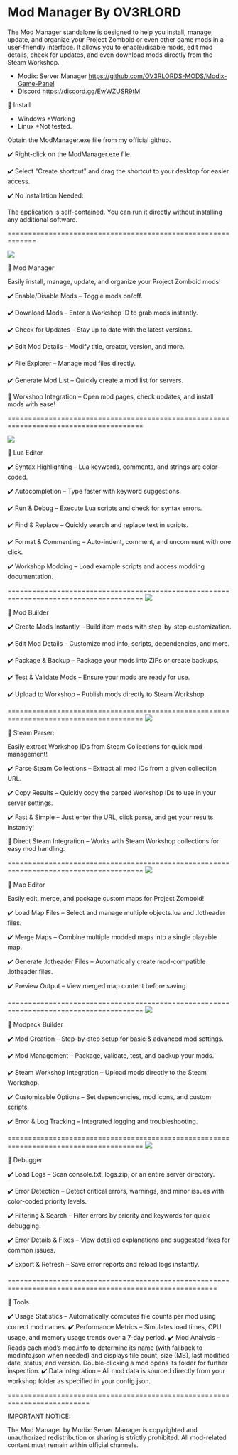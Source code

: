 # Mod Manager By OV3RLORD

The Mod Manager standalone is designed to help you install, manage, update, and organize your Project Zomboid or even other game mods in a user-friendly interface. It allows you to enable/disable mods, edit mod details, check for updates, and even download mods directly from the Steam Workshop.

- Modix: Server Manager
https://github.com/OV3RLORDS-MODS/Modix-Game-Panel
- Discord
https://discord.gg/EwWZUSR9tM

🔹 Install

- Windows *Working
- Linux *Not tested.

Obtain the ModManager.exe file from my official github.

✔️ Right-click on the ModManager.exe file.

✔️ Select "Create shortcut" and drag the shortcut to your desktop for easier access.

✔️ No Installation Needed:

The application is self-contained. You can run it directly without installing any additional software.

=============================================================

![](https://i.ibb.co/v6bPc7ZM/Screenshot-2025-02-04-9-16-20-PM.png)

🔹 Mod Manager 

Easily install, manage, update, and organize your Project Zomboid mods!

✔️ Enable/Disable Mods – Toggle mods on/off.

✔️ Download Mods – Enter a Workshop ID to grab mods instantly.

✔️ Check for Updates – Stay up to date with the latest versions.

✔️ Edit Mod Details – Modify title, creator, version, and more.

✔️ File Explorer – Manage mod files directly.

✔️ Generate Mod List – Quickly create a mod list for servers.

🔗 Workshop Integration – Open mod pages, check updates, and install mods with ease!

=======================================================================================

![](https://i.ibb.co/JW2V4fjL/Screenshot-2025-02-04-9-21-17-PM.png)

🔹 Lua Editor 

✔️ Syntax Highlighting – Lua keywords, comments, and strings are color-coded.

✔️ Autocompletion – Type faster with keyword suggestions.

✔️ Run & Debug – Execute Lua scripts and check for syntax errors.

✔️ Find & Replace – Quickly search and replace text in scripts.

✔️ Format & Commenting – Auto-indent, comment, and uncomment with one click.

✔️ Workshop Modding – Load example scripts and access modding documentation.

=======================================================================================
![](https://i.ibb.co/Jw071NVK/Screenshot-2025-02-04-9-24-11-PM.png)

🔹 Mod Builder

✔️ Create Mods Instantly – Build item mods with step-by-step customization.

✔️ Edit Mod Details – Customize mod info, scripts, dependencies, and more.

✔️ Package & Backup – Package your mods into ZIPs or create backups.

✔️ Test & Validate Mods – Ensure your mods are ready for use.

✔️ Upload to Workshop – Publish mods directly to Steam Workshop.

=======================================================================================
![](https://i.ibb.co/kFRDpjk/Screenshot-2025-02-04-9-25-13-PM.png)

🔹 Steam Parser:

Easily extract Workshop IDs from Steam Collections for quick mod management!

✔️ Parse Steam Collections – Extract all mod IDs from a given collection URL.

✔️ Copy Results – Quickly copy the parsed Workshop IDs to use in your server settings.

✔️ Fast & Simple – Just enter the URL, click parse, and get your results instantly!

🔗 Direct Steam Integration – Works with Steam Workshop collections for easy mod handling.

=======================================================================================
![](https://i.ibb.co/N2ZYnc4s/Screenshot-2025-02-04-9-26-08-PM.png)

🔹 Map Editor 

Easily edit, merge, and package custom maps for Project Zomboid!

✔️ Load Map Files – Select and manage multiple objects.lua and .lotheader files.

✔️ Merge Maps – Combine multiple modded maps into a single playable map.

✔️ Generate .lotheader Files – Automatically create mod-compatible .lotheader files.

✔️ Preview Output – View merged map content before saving.

=======================================================================================
![]([https://i.ibb.co/v6bPc7ZM/Screenshot-2025-02-04-9-16-20-PM.png](https://i.ibb.co/4ZtpcjMF/Screenshot-2025-02-04-9-38-11-PM.png))

🔹 Modpack Builder  

✔️ Mod Creation – Step-by-step setup for basic & advanced mod settings.

✔️ Mod Management – Package, validate, test, and backup your mods.

✔️ Steam Workshop Integration – Upload mods directly to the Steam Workshop.

✔️ Customizable Options – Set dependencies, mod icons, and custom scripts.

✔️ Error & Log Tracking – Integrated logging and troubleshooting.

=======================================================================================
![](https://i.ibb.co/MDX4Cpkg/Screenshot-2025-02-04-9-27-12-PM.png)

🔹 Debugger 

✔️ Load Logs – Scan console.txt, logs.zip, or an entire server directory.

✔️ Error Detection – Detect critical errors, warnings, and minor issues with color-coded priority levels.

✔️ Filtering & Search – Filter errors by priority and keywords for quick debugging.

✔️ Error Details & Fixes – View detailed explanations and suggested fixes for common issues.

✔️ Export & Refresh – Save error reports and reload logs instantly.

=========================================================================================================

🔹 Tools

✔️ Usage Statistics – Automatically computes file counts per mod using correct mod names.
✔️ Performance Metrics – Simulates load times, CPU usage, and memory usage trends over a 7‑day period.
✔️ Mod Analysis – Reads each mod’s mod.info to determine its name (with fallback to modinfo.json when needed) and displays file count, size (MB), last modified date, status, and version. Double‑clicking a mod opens its folder for further inspection.
✔️ Data Integration – All mod data is sourced directly from your workshop folder as specified in your config.json.

==========================================================================


IMPORTANT NOTICE:

The Mod Manager by Modix: Server Manager is copyrighted and unauthorized redistribution or sharing is strictly prohibited. All mod-related content must remain within official channels.
